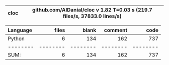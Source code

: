 cloc|github.com/AlDanial/cloc v 1.82  T=0.03 s (219.7 files/s, 37833.0 lines/s)
--- | ---

Language|files|blank|comment|code
:-------|-------:|-------:|-------:|-------:
Python|6|134|162|737
--------|--------|--------|--------|--------
SUM:|6|134|162|737

